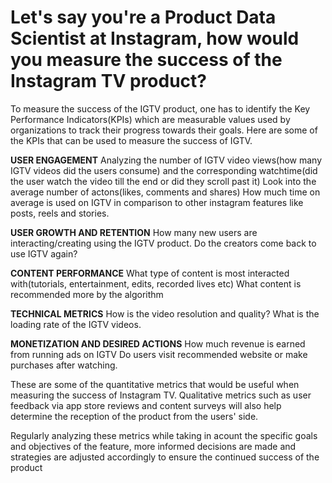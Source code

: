 # Let's say you're a Product Data Scientist at Instagram, how would you measure the success of the Instagram TV product?

To measure the success of the IGTV product, one has to identify the Key Performance Indicators(KPIs) which are measurable values used by organizations to track their progress towards their goals.
Here are some of the KPIs that can be used to measure the success of IGTV.

**USER ENGAGEMENT**
Analyzing the number of IGTV video views(how many IGTV videos did the users consume) and the corresponding watchtime(did the user watch the video till the end or did they scroll past it)
Look into the average number of actons(likes, comments and shares)
How much time on average is used on IGTV in comparison to other instagram features like posts, reels and stories.

**USER GROWTH AND RETENTION**
How many new users are interacting/creating using the IGTV product.
Do the creators come back to use IGTV again?

**CONTENT PERFORMANCE**
What type of content is most interacted with(tutorials, entertainment, edits, recorded lives etc)
What content is recommended more by the algorithm

**TECHNICAL METRICS**
How is the video resolution and quality?
What is the loading rate of the IGTV videos.

**MONETIZATION AND DESIRED ACTIONS**
How much revenue is earned from running ads on IGTV
Do users visit recommended website or make purchases after watching.

These are some of the quantitative metrics that would be useful when measuring the success of Instagram TV. 
Qualitative metrics such as user feedback via app store reviews and content surveys will also help determine the reception of the product from the users' side.

Regularly analyzing these metrics while taking in acount the specific goals and objectives of the feature, more informed decisions are made and strategies are adjusted accordingly to ensure the continued success of the product
